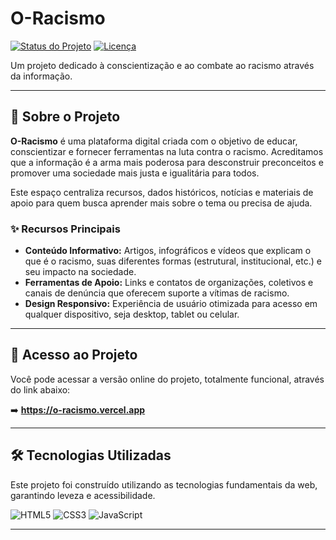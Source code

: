 # O-Racismo

[![Status do Projeto](https://img.shields.io/badge/status-ativo-brightgreen.svg)](https://o-racismo.vercel.app)
[![Licença](https://img.shields.io/badge/licença-MIT-blue.svg)](LICENSE)

Um projeto dedicado à conscientização e ao combate ao racismo através da informação.

---

## 📖 Sobre o Projeto

**O-Racismo** é uma plataforma digital criada com o objetivo de educar, conscientizar e fornecer ferramentas na luta contra o racismo. Acreditamos que a informação é a arma mais poderosa para desconstruir preconceitos e promover uma sociedade mais justa e igualitária para todos.

Este espaço centraliza recursos, dados históricos, notícias e materiais de apoio para quem busca aprender mais sobre o tema ou precisa de ajuda.

### ✨ Recursos Principais

* **Conteúdo Informativo:** Artigos, infográficos e vídeos que explicam o que é o racismo, suas diferentes formas (estrutural, institucional, etc.) e seu impacto na sociedade.
* **Ferramentas de Apoio:** Links e contatos de organizações, coletivos e canais de denúncia que oferecem suporte a vítimas de racismo.
* **Design Responsivo:** Experiência de usuário otimizada para acesso em qualquer dispositivo, seja desktop, tablet ou celular.

---

## 🚀 Acesso ao Projeto

Você pode acessar a versão online do projeto, totalmente funcional, através do link abaixo:

➡️ **https://o-racismo.vercel.app**

---

## 🛠️ Tecnologias Utilizadas

Este projeto foi construído utilizando as tecnologias fundamentais da web, garantindo leveza e acessibilidade.

![HTML5](https://img.shields.io/badge/HTML5-E34F26?style=for-the-badge&logo=html5&logoColor=white)
![CSS3](https://img.shields.io/badge/CSS3-1572B6?style=for-the-badge&logo=css3&logoColor=white)
![JavaScript](https://img.shields.io/badge/JavaScript-F7DF1E?style=for-the-badge&logo=javascript&logoColor=black)

---

